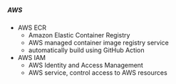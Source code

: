 ##### AWS
- AWS ECR
  - Amazon Elastic Container Registry
  - AWS managed container image registry service
  - automatically build using GitHub Action
- AWS IAM
  - AWS Identity and Access Management
  - AWS service, control access to AWS resources 
